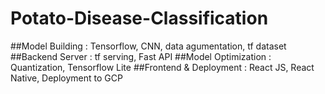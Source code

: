 # Potato-Disease-Classification

##Model Building : Tensorflow, CNN, data agumentation, tf dataset
##Backend Server : tf serving, Fast API
##Model Optimization : Quantization, Tensorflow Lite
##Frontend & Deployment : React JS, React Native, Deployment to GCP

